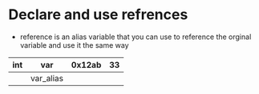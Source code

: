 # Declare and use refrences
* reference is an alias variable that you can use to reference the orginal variable and use it the same way

|int|var|0x12ab|33|
|:---|:---:|:---:|---:|
||var_alias|||